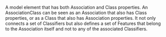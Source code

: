 A model element that has both Association and Class properties. An AssociationClass can be seen as an Association that also has Class properties, or as a Class that also has Association properties. It not only connects a set of Classifiers but also defines a set of Features that belong to the Association itself and not to any of the associated Classifiers.